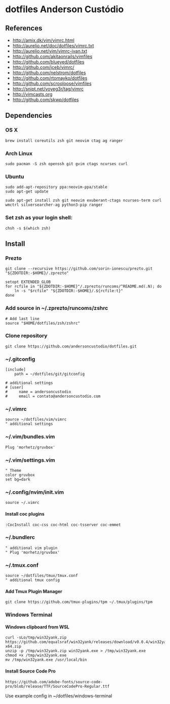 # dotfiles Anderson Custódio

## References

* http://amix.dk/vim/vimrc.html
* http://aurelio.net/doc/dotfiles/vimrc.txt
* http://aurelio.net/vim/vimrc-ivan.txt
* http://github.com/akitaonrails/vimfiles
* http://github.com/blueyed/dotfiles
* http://github.com/jceb/vimrc/
* http://github.com/nelstrom/dotfiles
* http://github.com/rtomayko/dotfiles
* http://github.com/scrooloose/vimfiles
* http://snipt.net/voyeg3r/tag/vimrc
* http://vimcasts.org
* http://github.com/skwp/dotfiles

## Dependencies

### OS X
	brew install coreutils zsh git neovim ctag ag ranger

### Arch Linux
	sudo pacman -S zsh openssh git gvim ctags ncurses curl
### Ubuntu
	sudo add-apt-repository ppa:neovim-ppa/stable 
	sudo apt-get update

	sudo apt-get install zsh git neovim exuberant-ctags ncurses-term curl wmctrl silversearcher-ag python3-pip ranger

### Set zsh as your login shell:
	chsh -s $(which zsh)

## Install

### Prezto
    git clone --recursive https://github.com/sorin-ionescu/prezto.git "${ZDOTDIR:-$HOME}/.zprezto"

	setopt EXTENDED_GLOB
	for rcfile in "${ZDOTDIR:-$HOME}"/.zprezto/runcoms/^README.md(.N); do
		ln -s "$rcfile" "${ZDOTDIR:-$HOME}/.${rcfile:t}"
	done

### Add source in ~/.zprezto/runcoms/zshrc
    # Add last line
    source "$HOME/dotfiles/zsh/zshrc"

### Clone repository
    git clone https://github.com/andersoncustodio/dotfiles.git

### ~/.gitconfig
    [include]
        path = ~/dotfiles/git/gitconfig

    # additional settings
    # [user]
    #     name = andersoncustodio
    #     email = contato@andersoncustodio.com

### ~/.vimrc
    source ~/dotfiles/vim/vimrc
    " additional settings

### ~/.vim/bundles.vim
    Plug 'morhetz/gruvbox'

### ~/.vim/settings.vim
    " Theme
    color gruvbox
    set bg=dark

### ~/.config/nvim/init.vim
    source ~/.vimrc

#### Install coc plugins
    :CocInstall coc-css coc-html coc-tsserver coc-emmet

### ~/.bundlerc
    " additional vim plugin
    " Plug 'morhetz/gruvbox'

### ~/.tmux.conf
    source ~/dotfiles/tmux/tmux.conf
    " additional tmux config

#### Add Tmux Plugin Manager
    git clone https://github.com/tmux-plugins/tpm ~/.tmux/plugins/tpm

### Windows Terminal

#### Windows clipboard from WSL
    curl -sLo/tmp/win32yank.zip https://github.com/equalsraf/win32yank/releases/download/v0.0.4/win32yank-x64.zip
    unzip -p /tmp/win32yank.zip win32yank.exe > /tmp/win32yank.exe
    chmod +x /tmp/win32yank.exe
    mv /tmp/win32yank.exe /usr/local/bin

#### Install Source Code Pro
    https://github.com/adobe-fonts/source-code-pro/blob/release/TTF/SourceCodePro-Regular.ttf

Use example config in ~/dotfiles/windows-terminal

